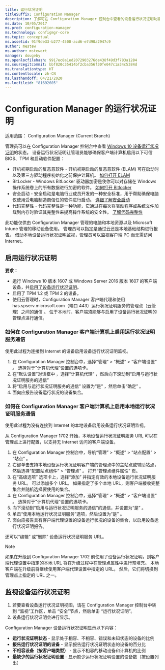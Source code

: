 ```yaml
---
title: 运行状况证明
titleSuffix: Configuration Manager
description: 了解可在 Configuration Manager 控制台中查看的设备运行状况证明功能。
ms.date: 10/05/2017
ms.prod: configuration-manager
ms.technology: configmgr-core
ms.topic: conceptual
ms.assetid: 91f9de33-b277-4500-acd6-e7d90a2947c9
author: mestew
ms.author: mstewart
manager: dougeby
ms.openlocfilehash: 9917ec8a1ed2072903276de438f49d3f783a1284
ms.sourcegitcommit: bbf820c35414bf2cba356f30fe047c1a34c5384d
ms.translationtype: HT
ms.contentlocale: zh-CN
ms.lasthandoff: 04/21/2020
ms.locfileid: "81692605"
---
```

# <a name="health-attestation-for-configuration-manager"></a>Configuration Manager 的运行状况证明

适用范围：  Configuration Manager (Current Branch)

管理员可以在 Configuration Manager 控制台中查看 [Windows 10 设备运行状况证明](https://technet.microsoft.com/library/mt592023.aspx)的状态。  设备运行状况证明让管理员能够确保客户端计算机启用以下可信 BIOS、TPM 和启动软件配置：  

-   开机初期启动的反恶意软件 - 开机初期启动的反恶意软件 (ELAM) 可在启动时以及第三方驱动程序初始化之前保护计算机。 [如何打开 ELAM](https://gallery.technet.microsoft.com/How-to-turn-on-Early-84552ec5)  
-   BitLocker - Windows BitLocker 驱动器加密是使你可以对存储在 Windows 操作系统卷上的所有数据进行加密的软件。  [如何打开 Bitlocker](https://gallery.technet.microsoft.com/How-to-turn-on-BitLocker-34294d3d)  
-   安全启动 - 安全启动是电脑行业成员开发的一种安全标准，用于帮助确保电脑仅使用受电脑制造商信任的软件进行启动。 [详细了解安全启动](https://technet.microsoft.com/library/hh824987.aspx)  
-   代码完整性 - 代码完整性是一种功能，它通过在每次将驱动程序或系统文件加载到内存时验证其完整性来提高操作系统的安全性。 [了解代码完整性](https://technet.microsoft.com/library/dd348642.aspx)  

此功能仅供由 Configuration Manager 管理的电脑和本地资源以及 Microsoft Intune 管理的移动设备使用。 管理员可以指定是通过云还是本地基础结构进行报告。 借助本地设备运行状况证明监视，管理员可以监视客户端 PC 而无需访问 Internet。

## <a name="enable-health-attestation"></a>启用运行状况证明

 **要求：**  

-   运行 Windows 10 版本 1607 或 Windows Server 2016 版本 1607 的客户端设备，并[启用了设备运行状况证明](https://technet.microsoft.com/windows-server-docs/security/device-health-attestation)。
-   启用了 TPM 1.2 或 TPM 2 的设备。
-   使用云管理时，Configuration Manager 客户端代理和使用 has.spserv.microsoft.com（端口 443）运行状况证明服务的管理点（云管理）之间的通信  。 位于本地时，客户端须能够与启用了设备运行状况证明的管理点进行通信。

### <a name="how-to-enable-health-attestation-service-communication-on-configuration-manager-client-computers"></a>如何在 Configuration Manager 客户端计算机上启用运行状况证明服务通信

使用此过程为连接到 Internet 的设备启用设备运行状况证明监视。

1.  在 Configuration Manager 控制台中，选择“管理”   > “概述”   > “客户端设置”  。  选择对于“计算机代理”设置的选项卡。   
2.  在“默认设置”对话框中  ，选择“计算机代理”  ，然后向下滚动到“启用与运行状况证明服务的通信”   
3.  将“启用与运行状况证明服务的通信”  设置为“是”  ，然后单击“确定”  。  
4. 面向应报告设备运行状况的设备集合。

### <a name="how-to-enable-on-premises-health-attestation-service-communication-on-configuration-manager-client-computers"></a>如何在 Configuration Manager 客户端计算机上启用本地运行状况证明服务通信
使用此过程为没有连接到 Internet 的本地设备启用设备运行状况证明监视。

从 Configuration Manager 1702 开始，本地设备运行状况证明服务 URL 可以在管理点上进行配置，以支持无 Internet 访问的客户端设备。

1. 在 Configuration Manager 控制台中，导航“管理”   > “概述”   > “站点配置”   > “站点”  。
2. 右键单击支持本地设备运行状况证明客户端的管理点中的主站点或辅助站点，然后选择“配置站点组件”   > “管理点”  。 打开“管理点组件属性”  页。
3. 在“高级选项”  选项卡上，选择“添加”  并指定有效的本地设备运行状况证明服务 URL。 可以添加多个 URL。 如果指定了多个本地 URL，则客户端接收完整集合并随机选择要使用的集合。
4.  在 Configuration Manager 控制台中，选择“管理”   > “概述”   > “客户端设置”  。  选择对于“计算机代理”设置的选项卡。   
5.  向下滚动到“启用与运行状况证明服务的通信”的通信，并设置为“是”   。
7.  单击“使用本地运行状况证明服务”选项，然后设置为“是”   。
8. 面向应报告具有客户端代理设置的设备运行状况的设备的集合，以启用设备运行状况证明报告。

还可以“编辑”  或“删除”  设备运行状况证明服务 URL。

> [!NOTE]
> 如果在升级到 Configuration Manager 1702 前使用了设备运行状况证明，则客户端代理设置中指定的本地 URL 将在升级过程中在管理点属性中进行预填充。 本地客户端在升级前将继续使用客户端代理设置中指定的 URL。 然后，它们将切换到管理点上指定的 URL 之一。

## <a name="monitor-device-health-attestation"></a>监视设备运行状况证明

1.  若要查看设备运行状况证明视图，请在 Configuration Manager 控制台中转到  “监视”工作区，单击  “安全”节点，然后单击  “运行状况证明”。  
2.  设备运行状况证明会进行显示。  

Configuration Manager 设备运行状况证明显示以下内容：  

-   **运行状况证明状态** - 显示处于相容、不相容、错误和未知状态的设备的比例  
-   **报告运行状况证明的设备** - 显示报告运行状况证明状态的设备的百分比  
-   **不相容设备（按客户端类型）** - 显示不相容的移动设备和计算机的比例  
-   **最缺少的运行状况证明设置** - 显示缺少运行状况证明设置的设备数（按设置列出）
